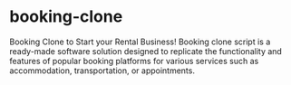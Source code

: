 # booking-clone
Booking Clone to Start your Rental Business! Booking clone script is a ready-made software solution designed to replicate the functionality and features of popular booking platforms for various services such as accommodation, transportation, or appointments.
